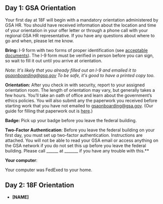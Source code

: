 

## Day 1: GSA Orientation

Your first day at 18F will begin with a mandatory orientation administered by GSA HR. You should have received information about the location and time of your orientation in your offer letter or through a phone call with your regional GSA HR representative. If you have any questions about where to go and when, please let me know.

**Bring:** I-9 form with two forms of proper identification (see [acceptable documents](http://www.uscis.gov/i-9-central/acceptable-documents)). The I-9 form must be verified in person before you can sign, so wait to fill it out until you arrive at orientation.

*Note: It's likely that you already filled out an I-9 and emailed it to [gsaonboarding@gsa.gov](mailto:gsaonboarding@gsa.gov) To be safe, it's good to have a printed copy too.*

**Orientation:** After you check in with security, report to your assigned orientation room. The length of orientation may vary, but generally takes a few hours. You’ll take an oath of office and learn about the government’s ethics policies. You will also submit any the paperwork you received before starting work that you have not emailed to [gsaonboarding@gsa.gov](mailto:gsaonboarding@gsa.gov). (Our guide for filling that paperwork out is [here](https://github.com/18F/onboarding-documents/blob/master/Forms/gsa-onboarding-forms.md).) 

**Badge:** Pick up your badge before you leave the federal building.

**Two-Factor Authentication**: Before you leave the federal building on your first day, you must set up two-factor authentication. Instructions are attached. You will not be able to read your GSA email or access anything on the GSA network if you do not set this up before you leave the federal building. Please call ______ at _______ if you have any trouble with this.**

**Your computer**: 

Your computer was FedExed to your home.


## Day 2: 18F Orientation





- **[NAME]**
